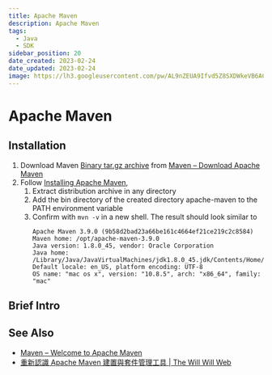 ```yaml
---
title: Apache Maven
description: Apache Maven
tags:
  - Java
  - SDK
sidebar_position: 20
date_created: 2023-02-24
date_updated: 2023-02-24
image: https://lh3.googleusercontent.com/pw/AL9nZEUA9Ifvd5Z8SXDWkeVB6AC4MPGwnXaL6kBXNPoXwOQQ2jOcZ1Jw_0p8TKK8C3ZX0e67_FOY15eDrm7aaXSQJcKtoUzC80SAQEHsaBy6qS2AqNNs5VUFNXBKm439y_1wkvmDl-PnL8ReojnIumNlEvOXBg=w800-no?authuser=0
---
```


Apache Maven
============

Installation
------------

1.  Download Maven [Binary tar.gz archive](https://dlcdn.apache.org/maven/maven-3/3.9.0/binaries/apache-maven-3.9.0-bin.tar.gz) 
    from [Maven – Download Apache Maven](https://maven.apache.org/download.cgi)
2.  Follow [Installing Apache Maven](https://maven.apache.org/install.html), 
    1.  Extract distribution archive in any directory
    2.  Add the bin directory of the created directory apache-maven to the PATH environment variable
    3.  Confirm with `mvn -v` in a new shell. The result should look similar to
        ```
        Apache Maven 3.9.0 (9b58d2bad23a66be161c4664ef21ce219c2c8584)
        Maven home: /opt/apache-maven-3.9.0
        Java version: 1.8.0_45, vendor: Oracle Corporation
        Java home: /Library/Java/JavaVirtualMachines/jdk1.8.0_45.jdk/Contents/Home/jre
        Default locale: en_US, platform encoding: UTF-8
        OS name: "mac os x", version: "10.8.5", arch: "x86_64", family: "mac"
        ```


Brief Intro
-----------



See Also
--------

- [Maven – Welcome to Apache Maven](https://maven.apache.org/)
- [重新認識 Apache Maven 建置與套件管理工具 | The Will Will Web](https://blog.miniasp.com/post/2022/09/06/Understanding-Apache-Maven-build-tool)
